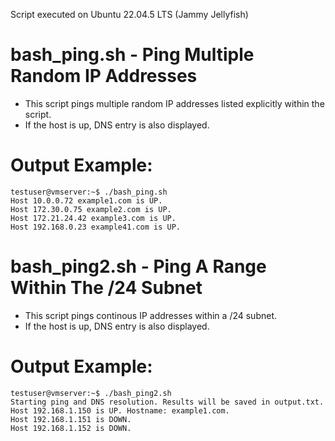 Script executed on Ubuntu 22.04.5 LTS (Jammy Jellyfish)
# bash_ping.sh - Ping Multiple Random IP Addresses
- This script pings multiple random IP addresses listed explicitly within the script.
- If the host is up, DNS entry is also displayed.
# Output Example:
```
testuser@vmserver:~$ ./bash_ping.sh
Host 10.0.0.72 example1.com is UP.
Host 172.30.0.75 example2.com is UP.
Host 172.21.24.42 example3.com is UP.
Host 192.168.0.23 example41.com is UP.
```

# bash_ping2.sh - Ping A Range Within The /24 Subnet
- This script pings continous IP addresses within a /24 subnet.
- If the host is up, DNS entry is also displayed.
# Output Example:
```
testuser@vmserver:~$ ./bash_ping2.sh
Starting ping and DNS resolution. Results will be saved in output.txt.
Host 192.168.1.150 is UP. Hostname: example1.com.
Host 192.168.1.151 is DOWN.
Host 192.168.1.152 is DOWN.
```
